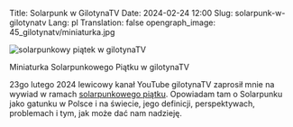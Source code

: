 Title: Solarpunk w GilotynaTV
Date: 2024-02-24 12:00
Slug: solarpunk-w-gilotynatv
Lang: pl
Translation: false
opengraph_image: 45_gilotynatv/miniaturka.jpg

![solarpunkowy piątek w gilotynaTV](/images/45_gilotynatv/miniaturka.jpg)
<figcaption>Miniaturka Solarpunkowego Piątku w gilotynaTV</figcaption>

23go lutego 2024 lewicowy kanał YouTube gilotynaTV zaprosił mnie na wywiad w ramach [solarpunkowego piątku](https://www.youtube.com/watch?v=hrH6hh51f4k&t=4161s). Opowiadam tam o Solarpunku jako gatunku w Polsce i na świecie, jego definicji, perspektywach, problemach i tym, jak może dać nam nadzieję.
